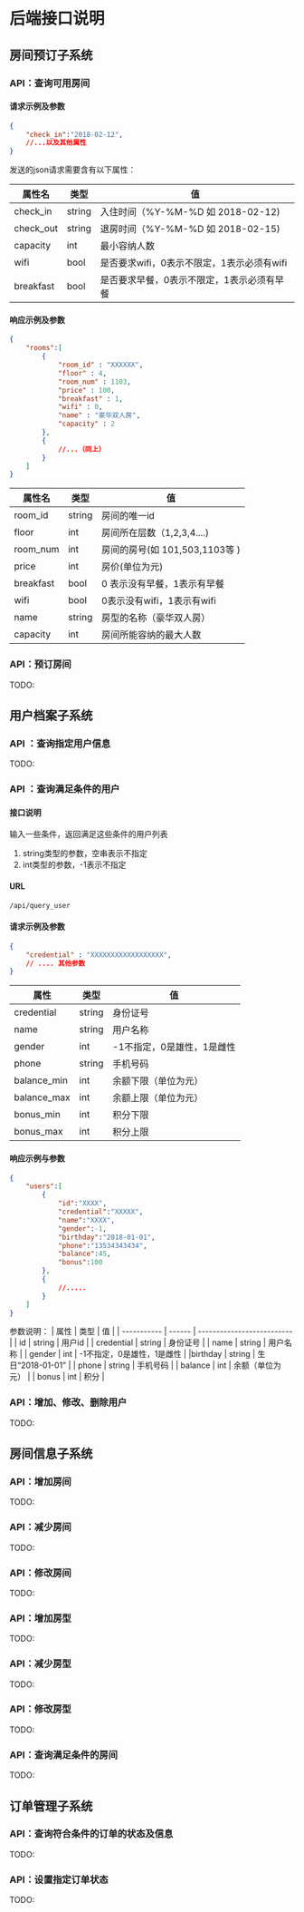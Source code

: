 # 后端接口说明

## 房间预订子系统

###  API：查询可用房间

#### 请求示例及参数

```json
{
    "check_in":"2018-02-12",
    //...以及其他属性
}
```


发送的json请求需要含有以下属性：

| 属性名    | 类型   | 值                                         |
| --------- | ------ | ------------------------------------------ |
| check_in  | string | 入住时间（%Y-%M-%D 如 2018-02-12)          |
| check_out | string | 退房时间（%Y-%M-%D 如 2018-02-15)          |
| capacity  | int    | 最小容纳人数                               |
| wifi      | bool   | 是否要求wifi，0表示不限定，1表示必须有wifi |
| breakfast | bool   | 是否要求早餐，0表示不限定，1表示必须有早餐 |

#### 响应示例及参数

```json
{
    "rooms":[
        {
            "room_id" : "XXXXXX",
            "floor" : 4,
            "room_num" : 1103,
            "price" : 100,
            "breakfast" : 1,
            "wifi" : 0,
            "name" : "豪华双人房",
            "capacity" : 2
        },
        {
            //...（同上）
        }
    ]
}
```



| 属性名    | 类型   | 值                             |
| --------- | ------ | ------------------------------ |
| room_id   | string | 房间的唯一id                   |
| floor     | int    | 房间所在层数（1,2,3,4....)     |
| room_num  | int    | 房间的房号(如 101,503,1103等 ) |
| price     | int    | 房价(单位为元)                 |
| breakfast | bool   | 0 表示没有早餐，1表示有早餐    |
| wifi      | bool   | 0表示没有wifi，1表示有wifi     |
| name      | string | 房型的名称（豪华双人房）       |
| capacity  | int    | 房间所能容纳的最大人数         |

### API：预订房间

TODO:

## 用户档案子系统

### API ：查询指定用户信息

TODO:



### API ：查询满足条件的用户

#### 接口说明

输入一些条件，返回满足这些条件的用户列表

1. string类型的参数，空串表示不指定
2. int类型的参数，-1表示不指定

#### URL

`/api/query_user`

#### 请求示例及参数

```json
{
    "credential" : "XXXXXXXXXXXXXXXXXX",
    // .... 其他参数
}
```



| 属性        | 类型   | 值                         |
| ----------- | ------ | -------------------------- |
| credential  | string | 身份证号                   |
| name        | string | 用户名称                   |
| gender      | int    | -1不指定，0是雄性，1是雌性 |
| phone       | string | 手机号码                   |
| balance_min | int    | 余额下限（单位为元）       |
| balance_max | int    | 余额上限（单位为元）       |
| bonus_min   | int    | 积分下限                   |
| bonus_max   | int    | 积分上限                   |

#### 响应示例与参数

```json
{
    "users":[
    	{
            "id":"XXXX",
            "credential":"XXXXX",
            "name":"XXXX",
            "gender":-1,
            "birthday":"2018-01-01",
            "phone":"13534343434",
            "balance":45,
            "bonus":100
        },
        {
            //.....
        }
    ]
}
```

参数说明：
| 属性        | 类型   | 值                         |
| ----------- | ------ | -------------------------- |
| id          | string | 用户id                     |
| credential  | string | 身份证号                   |
| name        | string | 用户名称                   |
| gender      | int    | -1不指定，0是雄性，1是雌性 |
|birthday | string | 生日“2018-01-01” |
| phone       | string | 手机号码                   |
| balance     | int    | 余额（单位为元）       |
| bonus   | int    | 积分                   |

### API：增加、修改、删除用户

TODO:

## 房间信息子系统

### API：增加房间
TODO:

### API：减少房间
TODO:

### API：修改房间
TODO:

### API：增加房型
TODO:

### API：减少房型
TODO:

### API：修改房型
TODO:

### API：查询满足条件的房间
TODO:


## 订单管理子系统

### API：查询符合条件的订单的状态及信息

TODO:

### API：设置指定订单状态
TODO: